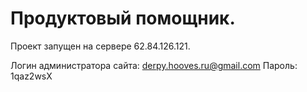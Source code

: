 # Продуктовый помощник.


Проект запущен на сервере 62.84.126.121.

Логин администратора сайта: derpy.hooves.ru@gmail.com
Пароль: 1qaz2wsX